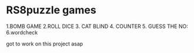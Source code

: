 # RS8puzzle games 
1.BOMB GAME
2.ROLL DICE 
3. CAT BLIND
4. COUNTER
5. GUESS THE NO:
6.wordcheck

got to work on this project asap
